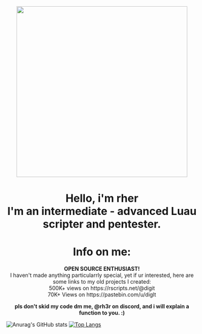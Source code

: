 <!DOCTYPE html>
<html>
	<body>
	<center>
			<img 
				 src="BETTER QUAL CYN.gif"
				 height="450"
				 width="450"
				 alt=""
			>
		<h1>
			Hello, i'm rher
			<br>
				I'm an intermediate - advanced Luau scripter and pentester.
			<br>
		</h1>
		<p>
			<h1> Info on me: </h1>
			<b> OPEN SOURCE ENTHUSIAST! </b>
			<br>
			I haven't made anything particularrly special, yet if ur interested, here are some links to my old projects I created:
			<br>
			500K+ views on https://rscripts.net/@digit
			<br>
			70K+ Views on https://pastebin.com/u/diglt
			<br>
		</p>
		<p>
			<b>
				pls don't skid my code dm me, @rh3r on discord, and i will explain a function to you. :)
			</b>
		</p>
	</center>
	</body>
</html>

![Anurag's GitHub stats](https://github-readme-stats.vercel.app/api?username=rh4r&show_icons=true&theme=dracula)
[![Top Langs](https://github-readme-stats.vercel.app/api/top-langs/?username=rh4r&theme=dracula)](https://github.com/anuraghazra/github-readme-stats)
